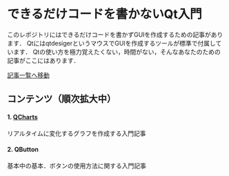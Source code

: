 # できるだけコードを書かないQt入門

このレポジトリにはできるだけコードを書かずGUIを作成するための記事があります．
QtにはqtdesigerというマウスでGUIを作成するツールが標準で付属しています．
Qtの使い方を極力覚えたくない，時間がない，そんなあなたのための記事がここにはあります．

[記事一覧へ移動](https://harumo11.github.io/Qt_with_small_code/)

## コンテンツ（順次拡大中）
#### 1. [QCharts](https://harumo11.github.io/Qt_with_small_code/sc_charts.html)
リアルタイムに変化するグラフを作成する入門記事

#### 2. QButton
基本中の基本．ボタンの使用方法に関する入門記事